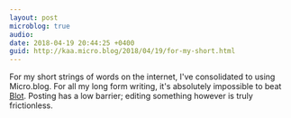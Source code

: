 ```yaml
---
layout: post
microblog: true
audio: 
date: 2018-04-19 20:44:25 +0400
guid: http://kaa.micro.blog/2018/04/19/for-my-short.html
---
```

For my short strings of words on the internet, I've consolidated to using Micro.blog. For all my long form writing, it's absolutely impossible to beat [Blot](http://blot.im). Posting has a low barrier; editing something however is truly frictionless.
